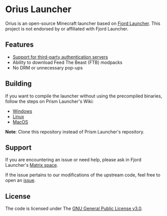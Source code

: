 # Orius Launcher

Orius is an open-source Minecraft launcher based on [Fjord Launcher](https://github.com/unmojang/FjordLauncher). This project is not endorsed by or affiliated with Fjord Launcher.

## Features

- [Support for third-party authentication servers](doc/alternative-auth-servers.md)
- Ability to download Feed The Beast (FTB) modpacks
- No DRM or unnecessary pop-ups

## Building

If you want to compile the launcher without using the precompiled binaries, follow the steps on Prism Launcher's Wiki:

- [Windows](https://prismlauncher.org/wiki/development/build-instructions/windows/)
- [Linux](https://prismlauncher.org/wiki/development/build-instructions/linux/)
- [MacOS](https://prismlauncher.org/wiki/development/build-instructions/macos/)

**Note**: Clone this repository instead of Prism Launcher's repository.

## Support

If you are encountering an issue or need help, please ask in Fjord Launcher's [Matrix space](https://matrix.to/#/#unmojang:matrix.org).

If the issue pertains to our modifications of the upstream code, feel free to open an [issue](https://github.com/mrauflo/orius/issues).

## License

The code is licensed under The [GNU General Public License v3.0](/LICENCE).

